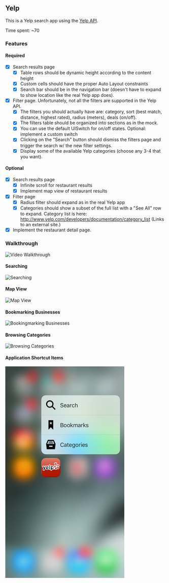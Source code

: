 ## Yelp

This is a Yelp search app using the [Yelp API](http://developer.rottentomatoes.com/docs/read/JSON).

Time spent: ~70

### Features

#### Required

- [X] Search results page
   - [X] Table rows should be dynamic height according to the content height
   - [X] Custom cells should have the proper Auto Layout constraints
   - [X] Search bar should be in the navigation bar (doesn't have to expand to show location like the real Yelp app does).
- [X] Filter page. Unfortunately, not all the filters are supported in the Yelp API.
   - [X] The filters you should actually have are: category, sort (best match, distance, highest rated), radius (meters), deals (on/off).
   - [X] The filters table should be organized into sections as in the mock.
   - [X] You can use the default UISwitch for on/off states. Optional: implement a custom switch
   - [X] Clicking on the "Search" button should dismiss the filters page and trigger the search w/ the new filter settings.
   - [X] Display some of the available Yelp categories (choose any 3-4 that you want).

#### Optional

- [X] Search results page
   - [X] Infinite scroll for restaurant results
   - [X] Implement map view of restaurant results
- [X] Filter page
   - [X] Radius filter should expand as in the real Yelp app
   - [X] Categories should show a subset of the full list with a "See All" row to expand. Category list is here: http://www.yelp.com/developers/documentation/category_list (Links to an external site.)
- [X] Implement the restaurant detail page.

### Walkthrough

![Video Walkthrough](http://bazihassan.com/wp-content/uploads/2015/03/comingsoon.jpg)

#### Searching
![Searching](YelpSearching.gif)

#### Map View
![Map View](YelpMapView.gif)

#### Bookmarking Businesses
![Bookingmarking Businesses](YelpBookmarking.gif)

#### Browsing Categories
![Browsing Categories](YelpCategories.gif)

#### Application Shortcut Items
![Application Shortcut Items](ApplicationShortcutItems.png)
